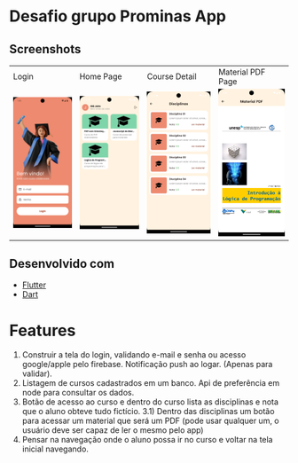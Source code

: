 # Desafio grupo Prominas App

## Screenshots

<table>
  <tr>
    <td>Login</td>
    <td>Home Page</td>
    <td>Course Detail</td>
    <td>Material PDF Page</td>
  </tr>
  <tr>
     <td><img src="screenshots/login.png"></td>
     <td><img src="screenshots/home.png"></td>
     <td><img src="screenshots/detail.png"></td>
     <td><img src="screenshots/material.png"></td>
  </tr>
</table>

## Desenvolvido com

- [Flutter](https://flutter.dev/)
- [Dart](https://dart.dev/)

# Features

1) Construir a tela do login, validando e-mail e senha ou acesso google/apple pelo firebase.
Notificação push ao logar. (Apenas para validar).
2) Listagem de cursos cadastrados em um banco. Api de preferência em node para
consultar os dados.
3) Botão de acesso ao curso e dentro do curso lista as disciplinas e nota que o aluno
obteve tudo fictício.
3.1) Dentro das disciplinas um botão para acessar um material que será um PDF (pode usar qualquer um, o usuário deve ser capaz de ler o mesmo pelo app)
4) Pensar na navegação onde o aluno possa ir no curso e voltar na tela inicial navegando.
